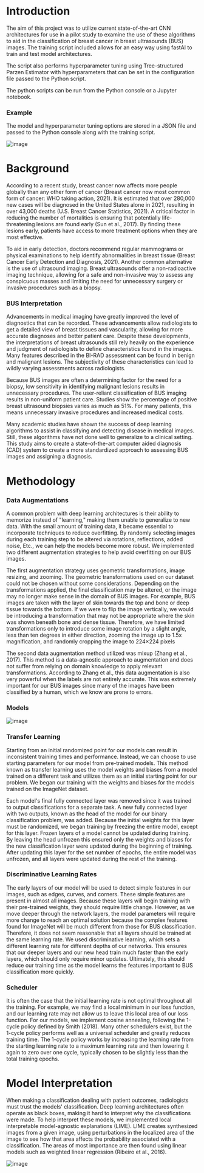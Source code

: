 # Introduction
The aim of this project was to utilize current state-of-the-art CNN architectures for use in a pilot study to examine the use of these algorithms to aid in the classification of breast cancer in breast ultrasounds (BUS) images. The training script included allows for an easy way using fastAI to train and test model architectures.

The script also performs hyperparameter tuning using Tree-structured Parzen Estimator with hyperparameters that can be set in the configuration file passed to the Python script.

The python scripts can be run from the Python console or a Jupyter notebook. 

### Example 

The model and hyperparameter tuning options are stored in a JSON file and passed to the Python console along with the training script.

![image](https://user-images.githubusercontent.com/46795053/145736141-c80eac5c-38f1-47d8-8f82-b6636ceaa6bc.png)

# Background 
According to a recent study, breast cancer now affects more people globally than any 
other form of cancer (Breast cancer now most common form of cancer: WHO taking action, 
2021). It is estimated that over 280,000 new cases will be diagnosed in the United States alone in 
2021, resulting in over 43,000 deaths (U.S. Breast Cancer Statistics, 2021). A critical factor in 
reducing the number of mortalities is ensuring that potentially life-threatening lesions are found 
early (Sun et al., 2017). By finding these lesions early, patients have access to more treatment 
options when they are most effective.

To aid in early detection, doctors recommend regular mammograms or physical 
examinations to help identify abnormalities in breast tissue (Breast Cancer Early Detection and 
Diagnosis, 2021). Another common alternative is the use of ultrasound imaging. Breast 
ultrasounds offer a non-radioactive imaging technique, allowing for a safe and non-invasive way 
to assess any conspicuous masses and limiting the need for unnecessary surgery or invasive 
procedures such as a biopsy.

### BUS Interpretation
Advancements in medical imaging have greatly improved the level of diagnostics that 
can be recorded. These advancements allow radiologists to get a detailed view of breast tissues 
and vascularity, allowing for more accurate diagnoses and better patient care. Despite these 
developments, the interpretations of breast ultrasounds still rely heavily on the experience and 
judgment of radiologists to define characteristics found in the images. Many features described 
in the BI-RAD assessment can be found in benign and malignant lesions. The subjectivity of 
these characteristics can lead to wildly varying assessments across radiologists.

Because BUS images are often a determining factor for the need for a biopsy, low 
sensitivity in identifying malignant lesions results in unnecessary procedures. The user-reliant 
classification of BUS imaging results in non-uniform patient care. Studies show the percentage of positive breast ultrasound biopsies varies as 
much as 51%. For many patients, this means unnecessary invasive procedures and increased 
medical costs. 

Many academic studies have shown the success of deep learning algorithms to 
assist in classifying and detecting disease in medical images. Still, these algorithms have not 
done well to generalize to a clinical setting. This study aims to create a state-of-the-art computer aided diagnosis (CAD) system to create a more standardized approach to assessing BUS images and assigning a diagnosis.

# Methodology

### Data Augmentations

A common problem with deep learning architectures is their ability to memorize instead 
of "learning," making them unable to generalize to new data. With the small amount of training 
data, it became essential to incorporate techniques to reduce overfitting. By randomly selecting 
images during each training step to be altered via rotations, reflections, added noise, Etc., we can 
help the models become more robust. We implemented two different augmentation strategies to 
help avoid overfitting on our BUS images. 

The first augmentation strategy uses geometric transformations, image resizing, and 
zooming. The geometric transformations used on our dataset could not be chosen without some 
considerations. Depending on the transformations applied, the final classification may be altered, 
or the image may no longer make sense in the domain of BUS images. For example, BUS 
images are taken with the layer of skin towards the top and bone or deep tissue towards the 
bottom. If we were to flip the image vertically, we would be introducing a transformation that 
may not be appropriate where the skin was shown beneath bone and dense tissue. Therefore, we 
have limited transformations only to introduce some image rotation by a slight angle, less than 
ten degrees in either direction, zooming the image up to 1.5x magnification, and randomly 
cropping the image to 224×224 pixels

The second data augmentation method utilized was mixup (Zhang et al., 2017). This 
method is a data-agnostic approach to augmentation and does not suffer from relying on domain 
knowledge to apply relevant transformations. According to Zhang et al., this data augmentation 
is also very powerful when the labels are not entirely accurate. This was extremely important for 
our BUS images since many of the images have been classified by a human, which we know are 
prone to errors. 

### Models
![image](https://user-images.githubusercontent.com/46795053/152703177-3459d9ca-f3d8-46c5-8f63-7f9e197b95f9.png)

### Transfer Learning
Starting from an initial randomized point for our models can result in inconsistent 
training times and performance. Instead, we can choose to use starting parameters for our model 
from pre-trained models. This method known as transfer learning uses the model weights and 
biases from a model trained on a different task and utilizes them as an initial starting point for 
our problem. We began our training with the weights and biases for the models trained 
on the ImageNet dataset.

Each model's final fully connected layer was removed since it was trained to output 
classifications for a separate task. A new fully connected layer with two outputs, known as the 
head of the model for our binary classification problem, was added. Because the initial weights 
for this layer must be randomized, we began training by freezing the entire model, except for this 
layer. Frozen layers of a model cannot be updated during training. By leaving the head unfrozen 
this ensured only the weights and biases for the new classification layer were updated during the 
beginning of training. After updating this layer for the set number of epochs, the entire model 
was unfrozen, and all layers were updated during the rest of the training. 

### Discriminative Learning Rates
The early layers of our model will be used to detect simple features in our images, such 
as edges, curves, and corners. These simple features are present in almost all images. Because 
these layers will begin training with their pre-trained weights, they should require little change. 
However, as we move deeper through the network layers, the model parameters will require 
more change to reach an optimal solution because the complex features found for ImageNet will 
be much different from those for BUS classification. Therefore, it does not seem reasonable that 
all layers should be trained at the same learning rate. We used discriminative learning, which sets 
a different learning rate for different depths of our networks. This ensures that our deeper layers 
and our new head train much faster than the early layers, which should only require minor 
updates. Ultimately, this should reduce our training time as the model learns the features 
important to BUS classification more quickly. 

### Scheduler
It is often the case that the initial learning rate is not optimal throughout all the training. 
For example, we may find a local minimum in our loss function, and our learning rate may not 
allow us to leave this local area of our loss function. For our models, we implement cosine 
annealing, following the 1-cycle policy defined by Smith (2018). Many other schedulers exist, 
but the 1-cycle policy performs well as a universal scheduler and greatly reduces training time. 
The 1-cycle policy works by increasing the learning rate from the starting learning rate to a 
maximum learning rate and then lowering it again to zero over one cycle, typically chosen to be 
slightly less than the total training epochs.

# Model Interpretation
When making a classification dealing with patient outcomes, radiologists must trust the 
models' classification. Deep learning architectures often operate as black boxes, making it hard 
to interpret why the classifications were made. To help interpret these models, we implemented 
local interpretable model-agnostic explanations (LIME). LIME creates synthesized images from 
a given image, using perturbations in the localized area of the image to see how that area affects 
the probability associated with a classification. The areas of most importance are then found 
using linear models such as weighted linear regression (Ribeiro et al., 2016).

![image](https://user-images.githubusercontent.com/46795053/152703675-a13a24b9-3548-4356-9ffa-e0c0a9811605.png)

